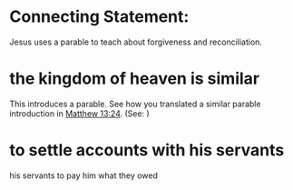 
# Connecting Statement:
Jesus uses a parable to teach about forgiveness and reconciliation.

# the kingdom of heaven is similar
This introduces a parable. See how you translated a similar parable introduction in [Matthew 13:24](../13/24.md). (See: )

# to settle accounts with his servants
his servants to pay him what they owed